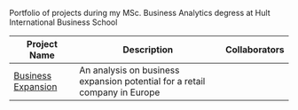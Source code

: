 Portfolio of projects during my MSc. Business Analytics degress at Hult International Business School

| Project Name | Description | Collaborators |
| --- | --- | --- | 
| [Business Expansion](https://github.com/meihwaw/MSc.-Business-Analytics-Portfolio/tree/main/Business%20Expansion%20Project) | An analysis on business expansion potential for a retail company in Europe | |
